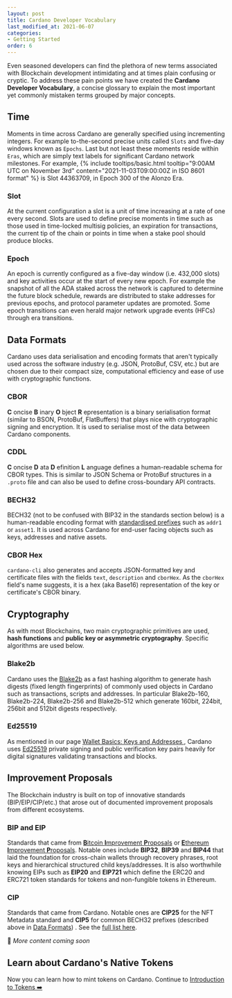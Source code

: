 ```yaml
---
layout: post
title: Cardano Developer Vocabulary
last_modified_at: 2021-06-07
categories:
- Getting Started
order: 6
---
```


Even seasoned developers can find the plethora of new terms associated with Blockchain development intimidating and at times plain confusing or cryptic. To address these pain points we have created the **Cardano Developer Vocabulary**, a concise glossary to explain the most important yet commonly mistaken terms grouped by major concepts.

## Time
Moments in time across Cardano are generally specified using incrementing integers. For example to-the-second precise units called `Slots` and five-day windows known as `Epochs`. Last but not least these moments reside within `Eras`, which are simply text labels for significant Cardano network milestones. For example, {% include tooltips/basic.html tooltip="9:00AM UTC on November 3rd" content="2021-11-03T09:00:00Z in ISO 8601 format" %} is Slot 44363709, in Epoch 300 of the Alonzo Era. 
### Slot
At the current configuration a slot is a unit of time increasing at a rate of one every second. Slots are used to define precise moments in time such as those used in time-locked multisig policies, an expiration for transactions, the current tip of the chain or points in time when a stake pool should produce blocks. 
### Epoch
An epoch is currently configured as a five-day window (i.e. 432,000 slots) and key activities occur at the start of every new epoch. For example the snapshot of all the ADA staked across the network is captured to determine the future block schedule, rewards are distributed to stake addresses for previous epochs, and protocol parameter updates are promoted. Some epoch transitions can even herald major network upgrade events (HFCs) through era transitions.

## Data Formats
Cardano uses data serialisation and encoding formats that aren't typically used across the software industry (e.g. JSON, ProtoBuf, CSV, etc.) but are chosen due to their compact size, computational efficiency and ease of use with cryptographic functions.
### CBOR
**C** oncise **B** inary **O** bject **R** epresentation is a binary serialisation format (similar to BSON, ProtoBuf, FlatBuffers) that plays nice with cryptographic signing and encryption. It is used to serialise most of the data between Cardano components.
### CDDL
**C** oncise **D** ata **D** efinition **L** anguage defines a human-readable schema for CBOR types. This is similar to JSON Schema or ProtoBuf structures in a `.proto` file and can also be used to define cross-boundary API contracts.
### BECH32
BECH32 (not to be confused with BIP32 in the standards section below) is a human-readable encoding format with [standardised prefixes](https://cips.cardano.org/cips/cip5/) such as `addr1` or `asset1`. It is used across Cardano for end-user facing objects such as keys, addresses and native assets. 
### CBOR Hex
`cardano-cli` also generates and accepts JSON-formatted key and certificate files with the fields `text`, `description` and `cborHex`. As the `cborHex` field's name suggests, it is a hex (aka Base16) representation of the key or certificate's CBOR binary.

## Cryptography
As with most Blockchains, two main cryptographic primitives are used, **hash functions** and **public key or asymmetric cryptography**. Specific algorithms are used below.
### Blake2b
Cardano uses the [Blake2b](https://datatracker.ietf.org/doc/html/rfc7693) as a fast hashing algorithm to generate hash digests (fixed length fingerprints) of commonly used objects in Cardano such as transactions, scripts and addresses. In particular Blake2b-160, Blake2b-224, Blake2b-256 and Blake2b-512 which generate 160bit, 224bit, 256bit and 512bit digests respectively.
### Ed25519
As mentioned in our page [Wallet Basics: Keys and Addresses
](https://learn.lovelace.academy/getting-started/keys-and-addresses/), Cardano uses [Ed25519](https://datatracker.ietf.org/doc/html/rfc8032) private signing and public verification key pairs heavily for digital signatures validating transactions and blocks.

## Improvement Proposals 
The Blockchain industry is built on top of innovative standards (BIP/EIP/CIP/etc.) that arose out of documented improvement proposals from different ecosystems. 
### BIP and EIP
Standards that came from [**B**itcoin **I**mprovement **P**roposals](https://github.com/bitcoin/bips) or [**E**thereum **I**mprovement **P**roposals](https://github.com/ethereum/EIPs/tree/master/EIPS). Notable ones include **BIP32**, **BIP39** and **BIP44** that laid the foundation for cross-chain wallets through recovery phrases, root keys and hierarchical structured child keys/addresses. It is also worthwhile knowing EIPs such as **EIP20** and **EIP721** which define the ERC20 and ERC721 token standards for tokens and non-fungible tokens in Ethereum.
### CIP
Standards that came from Cardano. Notable ones are **CIP25** for the NFT Metadata standard and **CIP5** for common BECH32 prefixes (described above in [Data Formats](#dataformats)) . See the [full list here](https://github.com/cardano-foundation/CIPs). 

🚧 _More content coming soon_

## Learn about Cardano's Native Tokens
Now you can learn how to mint tokens on Cardano. Continue to [Introduction to Tokens
 ➡️](https://learn.lovelace.academy/tokens/introduction-to-tokens/)

